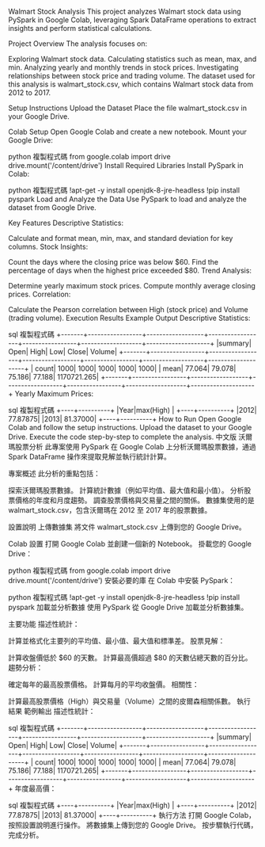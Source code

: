Walmart Stock Analysis
This project analyzes Walmart stock data using PySpark in Google Colab, leveraging Spark DataFrame operations to extract insights and perform statistical calculations.

Project Overview
The analysis focuses on:

Exploring Walmart stock data.
Calculating statistics such as mean, max, and min.
Analyzing yearly and monthly trends in stock prices.
Investigating relationships between stock price and trading volume.
The dataset used for this analysis is walmart_stock.csv, which contains Walmart stock data from 2012 to 2017.

Setup Instructions
Upload the Dataset
Place the file walmart_stock.csv in your Google Drive.

Colab Setup
Open Google Colab and create a new notebook.
Mount your Google Drive:

python
複製程式碼
from google.colab import drive
drive.mount('/content/drive')
Install Required Libraries
Install PySpark in Colab:

python
複製程式碼
!apt-get -y install openjdk-8-jre-headless
!pip install pyspark
Load and Analyze the Data
Use PySpark to load and analyze the dataset from Google Drive.

Key Features
Descriptive Statistics:

Calculate and format mean, min, max, and standard deviation for key columns.
Stock Insights:

Count the days where the closing price was below $60.
Find the percentage of days when the highest price exceeded $80.
Trend Analysis:

Determine yearly maximum stock prices.
Compute monthly average closing prices.
Correlation:

Calculate the Pearson correlation between High (stock price) and Volume (trading volume).
Execution Results
Example Output
Descriptive Statistics:

sql
複製程式碼
+-------+-----------------+------------------+------------------+-----------------+-------------------+--------------------+
|summary|             Open|              High|               Low|            Close|              Volume|
+-------+-----------------+------------------+------------------+-----------------+-------------------+--------------------+
|  count|             1000|              1000|              1000|             1000|                1000|
|   mean|           77.064|            79.078|            75.186|           77.188|        1170721.265|
+-------+-----------------+------------------+------------------+-----------------+-------------------+--------------------+
Yearly Maximum Prices:

sql
複製程式碼
+----+----------+
|Year|max(High) |
+----+----------+
|2012|  77.87875|
|2013|  81.37000|
+----+----------+
How to Run
Open Google Colab and follow the setup instructions.
Upload the dataset to your Google Drive.
Execute the code step-by-step to complete the analysis.
中文版
沃爾瑪股票分析
此專案使用 PySpark 在 Google Colab 上分析沃爾瑪股票數據，通過 Spark DataFrame 操作來提取見解並執行統計計算。

專案概述
此分析的重點包括：

探索沃爾瑪股票數據。
計算統計數據（例如平均值、最大值和最小值）。
分析股票價格的年度和月度趨勢。
調查股票價格與交易量之間的關係。
數據集使用的是 walmart_stock.csv，包含沃爾瑪在 2012 至 2017 年的股票數據。

設置說明
上傳數據集
將文件 walmart_stock.csv 上傳到您的 Google Drive。

Colab 設置
打開 Google Colab 並創建一個新的 Notebook。
掛載您的 Google Drive：

python
複製程式碼
from google.colab import drive
drive.mount('/content/drive')
安裝必要的庫
在 Colab 中安裝 PySpark：

python
複製程式碼
!apt-get -y install openjdk-8-jre-headless
!pip install pyspark
加載並分析數據
使用 PySpark 從 Google Drive 加載並分析數據集。

主要功能
描述性統計：

計算並格式化主要列的平均值、最小值、最大值和標準差。
股票見解：

計算收盤價低於 $60 的天數。
計算最高價超過 $80 的天數佔總天數的百分比。
趨勢分析：

確定每年的最高股票價格。
計算每月的平均收盤價。
相關性：

計算最高股票價格（High）與交易量（Volume）之間的皮爾森相關係數。
執行結果
範例輸出
描述性統計：

sql
複製程式碼
+-------+-----------------+------------------+------------------+-----------------+-------------------+--------------------+
|summary|             Open|              High|               Low|            Close|              Volume|
+-------+-----------------+------------------+------------------+-----------------+-------------------+--------------------+
|  count|             1000|              1000|              1000|             1000|                1000|
|   mean|           77.064|            79.078|            75.186|           77.188|        1170721.265|
+-------+-----------------+------------------+------------------+-----------------+-------------------+--------------------+
年度最高價：

sql
複製程式碼
+----+----------+
|Year|max(High) |
+----+----------+
|2012|  77.87875|
|2013|  81.37000|
+----+----------+
執行方法
打開 Google Colab，按照設置說明進行操作。
將數據集上傳到您的 Google Drive。
按步驟執行代碼，完成分析。
